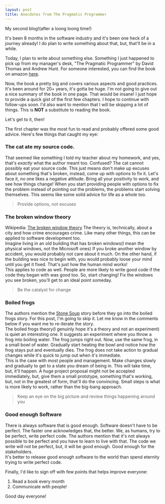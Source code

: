 ```yaml
---
layout: post
title: Anecdotes from The Pragmatic Programmer
---
```


My second blog!(after a loong loong time!)

It's been 8 months in the software industry and it's been one heck of a journey already! I do plan to write something about that, but, that'll be in a while.

Today, I plan to write about something else. Something I just happened to pick up from my manager's desk, "The Pragmatic Programmer" by David Thomas and Andrew Hunt. For someone interested, you can find the book on amazon <a href="https://www.amazon.in/Pragmatic-Programmer-journey-mastery-Anniversary-ebook/dp/B07VRS84D1/ref=asc_df_B07VRS84D1/">here</a>.

Now, the book a pretty big and covers various aspects and good practices. It's been around for 20+ years, it's gotta be huge. I'm not going to give out a nice summary of the book in one page. That would be insane! I just hope to provide a quick gist of the first few chapters. I hope to continue with follow-ups soon. I'd also want to mention that I will be skipping a lot of things. This is <b>NOT</b> a substitute to reading the book.

Let's get to it, then!

The first chapter was the most fun to read and probably offered some good advice. Here's few things that caught my eye:

<h3>The cat ate my source code.</h3>
That seemed like something I told my teacher about my homework, and yes, that's <i>exactly</i> what the author meant too. Confused? The cat cannot possibly eat your source code. This just means don't make up excuses about something that's broken, instead, come up with options to fix it. Let's face it, no one likes a negative attitude. Bring all your positivity to work, and see how things change! When you start providing people with options to fix the problem instead of pointing out the problems, the problems start solving themselves. This seems like some solid advice for life as a whole too.

>Provide options, not excuses

<h3>The broken window theory</h3>
Wikipedia: <a href="https://en.wikipedia.org/wiki/Broken_windows_theory">The broken window theory</a>
The theory is, technically, about a city and how crime encourages crime. Like many other things, this can be applied to software development too.<br>
Imagine living in an old building that has broken windows(I mean the physical windows, not the Microsoft ones) If you broke another window by accident, you would probably not care about it much. On the other hand, if the building was nice to begin with, you would probably loose your mind until you get it fixed. That's just how the human mind works!<br>
This applies to code as well. People are more likely to write good code if the code they began with was good too. So, start changing! Fix the windows you see broken, you'll get to an ideal point someday.

> Be the catalyst for change

<h3>Boiled frogs</h3>
The authors mention the <a href="https://en.wikipedia.org/wiki/Stone_Soup">Stone Soup</a> story before they go into the boiled frogs story. For this post, I'm going to skip it. Let me know in the comments below if you want me to re-iterate the story.<br>
The boiled frogs theory(I genuinly hope it's a theory and not an experiment) is quiet an interesting one. It suggests an experiment where you throw a frog into boiling water. The frog jumps right out. Now, use the same frog, in a small bowl of water. Gradually start heating the bowl and notice how the frog stays put and eventually dies. The frog does not take action to gradual changes while it's quick to jump out when it's immediate.<br>
This is the case with most people and management. Make changes slowly and gradually to get to a state you dream of being in. This will take time, but, it'll happen. A huge project proposal might not be accepted immediately, but, give them a small prototype, something that's working, but, not in the greatest of form, that'll do the convincing. Small steps is what is more likely to work, rather than the big-bang approach.

> Keep an eye on the big picture and review things happening around you

<h3>Good enough Software</h3>
There is always software that is good enough. Software doesn't have to be perfect. The faster one acknowledges that, the better. We, as humans, try to be perfect, write perfect code. The authors mention that it's not always possible to be perfect and you have to learn to live with that. The code we write will not be perfect, but, it will be good enough. Good enough for the stakeholders.<br>
It's better to release good enough software to the world than spend eternity trying to write perfect code.


Finally, I'd like to sign off with few points that helps improve everyone:
1. Read a book every month
2. Communicate with people!

Good day everyone!
